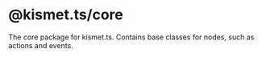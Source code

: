 # @kismet.ts/core

The core package for kismet.ts. Contains base classes for nodes, such as actions and events.
